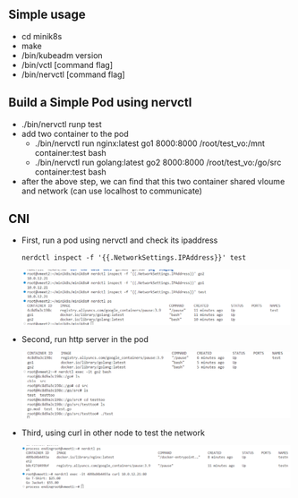 ## Simple usage

-   cd minik8s
-   make
-   /bin/kubeadm version
-   /bin/vctl [command flag]
-   /bin/nervctl [command flag]

## Build a Simple Pod using nervctl
-   ./bin/nervctl runp test
-   add two container to the pod
    -   ./bin/nervctl run nginx:latest go1 8000:8000 /root/test_vo:/mnt container:test bash
    -   ./bin/nervctl run golang:latest go2 8000:8000 /root/test_vo:/go/src container:test bash
-   after the above step, we can find that this two container shared vloume and network (can use localhost to communicate)

## CNI
-   First, run a pod using nervctl and check its ipaddress
    ```
    nerdctl inspect -f '{{.NetworkSettings.IPAddress}}' test
    ```
    ![本地路径](./docs/cni-ip.png "相对路径演示")

-   Second, run http server in the pod

    ![本地路径](./docs/cni-run.png "相对路径演示")

-   Third, using curl in other node to test the network

    ![本地路径](./docs/cni-test.png "相对路径演示")
